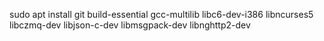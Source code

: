 
sudo apt install git build-essential gcc-multilib libc6-dev-i386 libncurses5 libczmq-dev libjson-c-dev libmsgpack-dev libnghttp2-dev